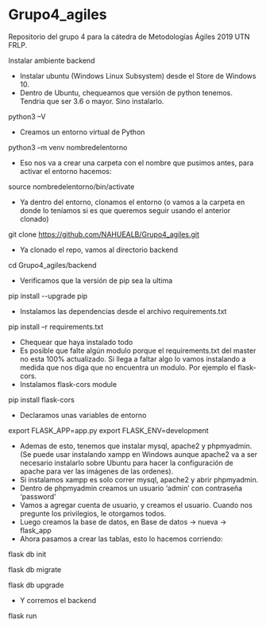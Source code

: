 # Grupo4_agiles
Repositorio del grupo 4 para la cátedra de Metodologías Ágiles 2019 UTN FRLP.

Instalar ambiente backend
- Instalar ubuntu (Windows Linux Subsystem) desde el Store de Windows 10.
- Dentro de Ubuntu, chequeamos que versión de python tenemos. Tendria que ser 3.6 o mayor. Sino instalarlo.

python3 –V
- Creamos un entorno virtual de Python

python3 –m venv nombredelentorno
- Eso nos va a crear una carpeta con el nombre que pusimos antes, para activar el entorno hacemos:

source nombredelentorno/bin/activate
- Ya dentro del entorno, clonamos el entorno (o vamos a la carpeta en donde lo teníamos si es que queremos seguir usando el anterior clonado)

git clone https://github.com/NAHUEALB/Grupo4_agiles.git
- Ya clonado el repo, vamos al directorio backend

cd Grupo4_agiles/backend
- Verificamos que la versión de pip sea la ultima

pip install --upgrade pip
- Instalamos las dependencias desde el archivo requirements.txt

pip install –r requirements.txt
- Chequear que haya instalado todo 
- Es posible que falte algún modulo porque el requirements.txt del master no esta 100% actualizado. Si llega a faltar algo lo vamos instalando a medida que nos diga que no encuentra un modulo. Por ejemplo el flask-cors.
- Instalamos flask-cors module

pip install flask-cors
- Declaramos unas variables de entorno

export FLASK_APP=app.py
export FLASK_ENV=development
- Ademas de esto, tenemos que instalar mysql, apache2 y phpmyadmin. (Se puede usar instalando xampp en Windows aunque apache2 va a ser necesario instalarlo sobre Ubuntu para hacer la configuración de apache para ver las imágenes de las ordenes).
- Si instalamos xampp es solo correr mysql, apache2 y abrir phpmyadmin.
- Dentro de phpmyadmin creamos un usuario ‘admin’ con contraseña ‘password’
- Vamos a agregar cuenta de usuario, y creamos el usuario. Cuando nos pregunte los privilegios, le otorgamos todos.
- Luego creamos la base de datos, en Base de datos -> nueva -> flask_app
- Ahora pasamos a crear las tablas, esto lo hacemos corriendo:

flask db init

flask db migrate

flask db upgrade
- Y corremos el backend

flask run
